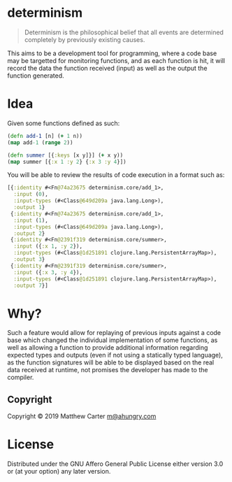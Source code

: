 # determinism

> Determinism is the philosophical belief that all events are determined
> completely by previously existing causes.

This aims to be a development tool for programming, where a code base
may be targetted for monitoring functions, and as each function is
hit, it will record the data the function received (input) as well as
the output the function generated.

# Idea

Given some functions defined as such:

```clojure
(defn add-1 [n] (+ 1 n))
(map add-1 (range 2))

(defn summer [{:keys [x y]}] (+ x y))
(map summer [{:x 1 :y 2} {:x 3 :y 4}])
```

You will be able to review the results of code execution in a format
such as:

```clojure
[{:identity #<Fn@74a23675 determinism.core/add_1>,
  :input (0),
  :input-types (#<Class@649d209a java.lang.Long>),
  :output 1}
 {:identity #<Fn@74a23675 determinism.core/add_1>,
  :input (1),
  :input-types (#<Class@649d209a java.lang.Long>),
  :output 2}
 {:identity #<Fn@2391f319 determinism.core/summer>,
  :input ({:x 1, :y 2}),
  :input-types (#<Class@1d251891 clojure.lang.PersistentArrayMap>),
  :output 3}
 {:identity #<Fn@2391f319 determinism.core/summer>,
  :input ({:x 3, :y 4}),
  :input-types (#<Class@1d251891 clojure.lang.PersistentArrayMap>),
  :output 7}]
```

# Why?

Such a feature would allow for replaying of previous inputs against a
code base which changed the individual implementation of some
functions, as well as allowing a function to provide additional
information regarding expected types and outputs (even if not using a
statically typed language), as the function signatures will be able to
be displayed based on the real data received at runtime, not promises
the developer has made to the compiler.

## Copyright

Copyright © 2019 Matthew Carter <m@ahungry.com>

# License

Distributed under the GNU Affero General Public License either version 3.0 or (at
your option) any later version.
